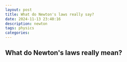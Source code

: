 ```yaml
---
layout: post
title: What do Newton's laws really say?
date: 2024-11-13 23:40:16
description: newton
tags: physics
categories:
---
```


## What do Newton's laws really mean?
